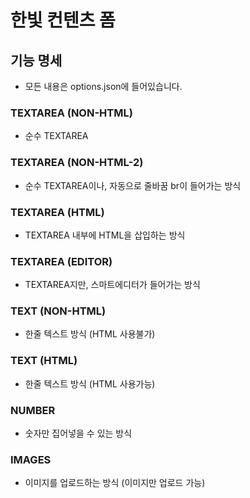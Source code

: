 # 한빛 컨텐츠 폼
## 기능 명세
- 모든 내용은 options.json에 들어있습니다.
### TEXTAREA (NON-HTML)
- 순수 TEXTAREA
### TEXTAREA (NON-HTML-2)
- 순수 TEXTAREA이나, 자동으로 줄바꿈 br이 들어가는 방식
### TEXTAREA (HTML)
- TEXTAREA 내부에 HTML을 삽입하는 방식
### TEXTAREA (EDITOR)
- TEXTAREA지만, 스마트에디터가 들어가는 방식
### TEXT (NON-HTML)
- 한줄 텍스트 방식 (HTML 사용불가)
### TEXT (HTML)
- 한줄 텍스트 방식 (HTML 사용가능)
### NUMBER
- 숫자만 집어넣을 수 있는 방식
### IMAGES
- 이미지를 업로드하는 방식 (이미지만 업로드 가능)